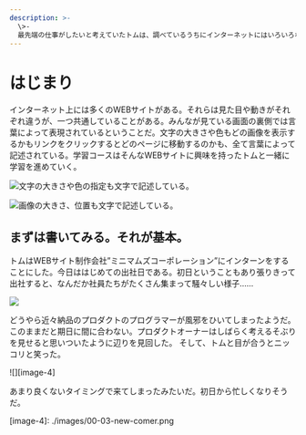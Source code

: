 ```yaml
---
description: >-
  \>-
  最先端の仕事がしたいと考えていたトムは、調べているうちにインターネットにはいろいろなWEBサービスがあることに気がつき興味を持った。そして、あるWEBサイト制作会社のインターンをすることにした。
---
```


# はじまり

インターネット上には多くのWEBサイトがある。それらは見た目や動きがそれぞれ違うが、一つ共通していることがある。みんなが見ている画面の裏側では言葉によって表現されているということだ。文字の大きさや色もどの画像を表示するかもリンクをクリックするとどのページに移動するのかも、全て言葉によって記述されている。学習コースはそんなWEBサイトに興味を持ったトムと一緒に学習を進めていく。

![&#x6587;&#x5B57;&#x306E;&#x5927;&#x304D;&#x3055;&#x3084;&#x8272;&#x306E;&#x6307;&#x5B9A;&#x3082;&#x6587;&#x5B57;&#x3067;&#x8A18;&#x8FF0;&#x3057;&#x3066;&#x3044;&#x308B;&#x3002;](.gitbook/assets/00-01-website-sample-01.png)

![&#x753B;&#x50CF;&#x306E;&#x5927;&#x304D;&#x3055;&#x3001;&#x4F4D;&#x7F6E;&#x3082;&#x6587;&#x5B57;&#x3067;&#x8A18;&#x8FF0;&#x3057;&#x3066;&#x3044;&#x308B;&#x3002;](.gitbook/assets/00-01-website-sample-02.png)

## まずは書いてみる。それが基本。

トムはWEBサイト制作会社”ミニマムズコーポレーション”にインターンをすることにした。今日ははじめての出社日である。初日ということもあり張りきって出社すると、なんだか社員たちがたくさん集まって騒々しい様子……

![](.gitbook/assets/00-02-sick.png)

どうやら近々納品のプロダクトのプログラマーが風邪をひいてしまったようだ。このままだと期日に間に合わない。プロダクトオーナーはしばらく考えるそぶりを見せると思いついたように辺りを見回した。 そして、トムと目が合うとニッコリと笑った。

!\[\]\[image-4\]

あまり良くないタイミングで来てしまったみたいだ。初日から忙しくなりそうだ。

\[image-4\]: ./images/00-03-new-comer.png

